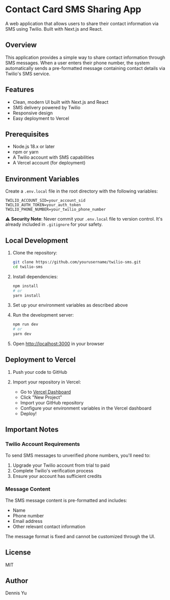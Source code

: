 # Contact Card SMS Sharing App

A web application that allows users to share their contact information via SMS using Twilio. Built with Next.js and React.

## Overview

This application provides a simple way to share contact information through SMS messages. When a user enters their phone number, the system automatically sends a pre-formatted message containing contact details via Twilio's SMS service.

## Features

- Clean, modern UI built with Next.js and React
- SMS delivery powered by Twilio
- Responsive design
- Easy deployment to Vercel

## Prerequisites

- Node.js 18.x or later
- npm or yarn
- A Twilio account with SMS capabilities
- A Vercel account (for deployment)

## Environment Variables

Create a `.env.local` file in the root directory with the following variables:

```env
TWILIO_ACCOUNT_SID=your_account_sid
TWILIO_AUTH_TOKEN=your_auth_token
TWILIO_PHONE_NUMBER=your_twilio_phone_number
```

⚠️ **Security Note**: Never commit your `.env.local` file to version control. It's already included in `.gitignore` for your safety.

## Local Development

1. Clone the repository:
   ```bash
   git clone https://github.com/yourusername/twilio-sms.git
   cd twilio-sms
   ```

2. Install dependencies:
   ```bash
   npm install
   # or
   yarn install
   ```

3. Set up your environment variables as described above

4. Run the development server:
   ```bash
   npm run dev
   # or
   yarn dev
   ```

5. Open [http://localhost:3000](http://localhost:3000) in your browser

## Deployment to Vercel

1. Push your code to GitHub

2. Import your repository in Vercel:
   - Go to [Vercel Dashboard](https://vercel.com/dashboard)
   - Click "New Project"
   - Import your GitHub repository
   - Configure your environment variables in the Vercel dashboard
   - Deploy!

## Important Notes

### Twilio Account Requirements

To send SMS messages to unverified phone numbers, you'll need to:
1. Upgrade your Twilio account from trial to paid
2. Complete Twilio's verification process
3. Ensure your account has sufficient credits

### Message Content

The SMS message content is pre-formatted and includes:
- Name
- Phone number
- Email address
- Other relevant contact information

The message format is fixed and cannot be customized through the UI.

## License

MIT

## Author

Dennis Yu
